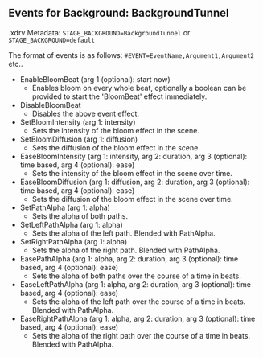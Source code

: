 ## Events for Background: BackgroundTunnel

.xdrv Metadata: `STAGE_BACKGROUND=BackgroundTunnel` or `STAGE_BACKGROUND=default`

The format of events is as follows: `#EVENT=EventName,Argument1,Argument2` etc..

- EnableBloomBeat (arg 1 (optional): start now)
  - Enables bloom on every whole beat, optionally a boolean can be provided to start the 'BloomBeat' effect immediately.
- DisableBloomBeat
  - Disables the above event effect.
- SetBloomIntensity (arg 1: intensity)
  - Sets the intensity of the bloom effect in the scene.
- SetBloomDiffusion (arg 1: diffusion)
  - Sets the diffusion of the bloom effect in the scene.
- EaseBloomIntensity (arg 1: intensity, arg 2: duration, arg 3 (optional): time based, arg 4 (optional): ease)
  - Sets the intensity of the bloom effect in the scene over time.
- EaseBloomDiffusion (arg 1: diffusion, arg 2: duration, arg 3 (optional): time based, arg 4 (optional): ease)
  - Sets the diffusion of the bloom effect in the scene over time.
- SetPathAlpha (arg 1: alpha)
  - Sets the alpha of both paths.
- SetLeftPathAlpha (arg 1: alpha)
  - Sets the alpha of the left path. Blended with PathAlpha.
- SetRightPathAlpha (arg 1: alpha)
  - Sets the alpha of the right path. Blended with PathAlpha.
- EasePathAlpha (arg 1: alpha, arg 2: duration, arg 3 (optional): time based, arg 4 (optional): ease)
  - Sets the alpha of both paths over the course of a time in beats.
- EaseLeftPathAlpha (arg 1: alpha, arg 2: duration, arg 3 (optional): time based, arg 4 (optional): ease)
  - Sets the alpha of the left path over the course of a time in beats. Blended with PathAlpha.
- EaseRightPathAlpha (arg 1: alpha, arg 2: duration, arg 3 (optional): time based, arg 4 (optional): ease)
  - Sets the alpha of the right path over the course of a time in beats. Blended with PathAlpha.
